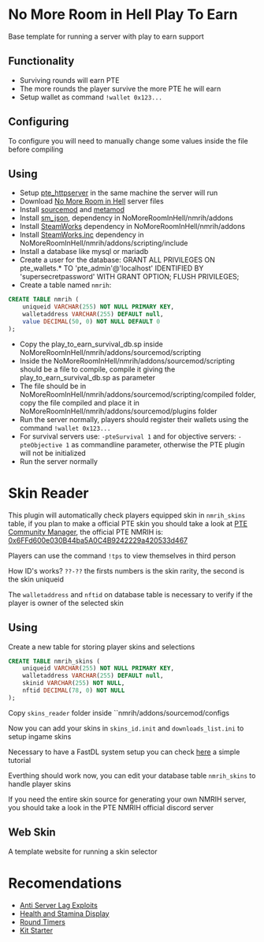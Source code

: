 # No More Room in Hell Play To Earn
Base template for running a server with play to earn support

## Functionality
- Surviving rounds will earn PTE
- The more rounds the player survive the more PTE he will earn
- Setup wallet as command ``!wallet 0x123...``

## Configuring
To configure you will need to manually change some values inside the file before compiling

## Using
- Setup [pte_httpserver](https://github.com/Play-To-Earn-Currency/pte_httpserver) in the same machine the server will run
- Download [No More Room in Hell](https://nomoreroominhell.fandom.com/wiki/Dedicated_Server_Setup) server files
- Install [sourcemod](https://www.sourcemod.net/downloads.php) and [metamod](https://www.sourcemm.net/downloads.php/?branch=stable)
- Install [sm_json](https://github.com/clugg/sm-json), dependency in NoMoreRoomInHell/nmrih/addons
- Install [SteamWorks](https://users.alliedmods.net/~kyles/builds/SteamWorks/SteamWorks-git132-linux.tar.gz) dependency in NoMoreRoomInHell/nmrih/addons
- Install [SteamWorks.inc](https://github.com/KyleSanderson/SteamWorks/blob/master/Pawn/includes/SteamWorks.inc) dependency in NoMoreRoomInHell/nmrih/addons/scripting/include
- Install a database like mysql or mariadb
- Create a user for the database: GRANT ALL PRIVILEGES ON pte_wallets.* TO 'pte_admin'@'localhost' IDENTIFIED BY 'supersecretpassword' WITH GRANT OPTION; FLUSH PRIVILEGES;
- Create a table named ``nmrih``:
```sql
CREATE TABLE nmrih (
    uniqueid VARCHAR(255) NOT NULL PRIMARY KEY,
    walletaddress VARCHAR(255) DEFAULT null,
    value DECIMAL(50, 0) NOT NULL DEFAULT 0
);
```
- Copy the play_to_earn_survival_db.sp inside NoMoreRoomInHell/nmrih/addons/sourcemod/scripting
- Inside the NoMoreRoomInHell/nmrih/addons/sourcemod/scripting should be a file to compile, compile it giving the play_to_earn_survival_db.sp as parameter
- The file should be in NoMoreRoomInHell/nmrih/addons/sourcemod/scripting/compiled folder, copy the file compiled and place it in NoMoreRoomInHell/nmrih/addons/sourcemod/plugins folder
- Run the server normally, players should register their wallets using the command ``!wallet 0x123...``
- For survival servers use: ``-pteSurvival 1`` and for objective servers: ``-pteObjective 1`` as commandline parameter, otherwise the PTE plugin will not be initialized
- Run the server normally

# Skin Reader
This plugin will automatically check players equipped skin in ``nmrih_skins`` table, if you plan to make a official PTE skin you should take a look at [PTE Community Manager](https://github.com/Play-To-Earn-Currency/community_manager), the official PTE NMRIH is: [0x6FFd600e030B44ba5A0C4B9242229a420533d467](https://polygonscan.com/token/0x6FFd600e030B44ba5A0C4B9242229a420533d467)

Players can use the command ``!tps`` to view themselves in third person

How ID's works? ``??-??`` the firsts numbers is the skin rarity, the second is the skin uniqueid

The ``walletaddress`` and ``nftid`` on database table is necessary to verify if the player is owner of the selected skin

## Using
Create a new table for storing player skins and selections
```sql
CREATE TABLE nmrih_skins (
    uniqueid VARCHAR(255) NOT NULL PRIMARY KEY,
    walletaddress VARCHAR(255) DEFAULT null,
    skinid VARCHAR(255) NOT NULL,
    nftid DECIMAL(78, 0) NOT NULL
);
```
Copy ``skins_reader`` folder inside ``nmrih/addons/sourcemod/configs

Now you can add your skins in ``skins_id.init`` and ``downloads_list.ini`` to setup ingame skins

Necessary to have a FastDL system setup you can check [here](https://forums.alliedmods.net/showthread.php?p=1225670) a simple tutorial

Everthing should work now, you can edit your database table ``nmrih_skins`` to handle player skins

If you need the entire skin source for generating your own NMRIH server, you should take a look in the PTE NMRIH official discord server

## Web Skin
A template website for running a skin selector

# Recomendations
- [Anti Server Lag Exploits](https://forums.alliedmods.net/showthread.php?p=2788390)
- [Health and Stamina Display](https://forums.alliedmods.net/showthread.php?t=318836)
- [Round Timers](https://github.com/Play-To-Earn-Currency/no_more_room_in_hell/blob/main/utils/round_timer.sp)
- [Kit Starter](https://github.com/Play-To-Earn-Currency/no_more_room_in_hell/blob/main/utils/kit_starter.sp)

